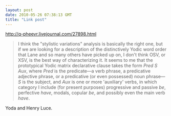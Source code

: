 ```yaml
---
layout: post
date: 2010-05-26 07:38:13 GMT
title: "Link post"
---
```

<http://q-pheevr.livejournal.com/27898.html>

> I think the "stylistic variations" analysis is basically the right one, but if we are looking for a description of the distinctively Yodic word order that Lane and so many others have picked up on, I don't think OSV, or XSV, is the best way of characterizing it. It seems to me that the prototypical Yodic matrix declarative clause takes the form *Pred S Aux*, where *Pred* is the predicate—a verb phrase, a predicative adjective phrase, or a predicative (or even possessed) noun phrase—*S* is the subject, and *Aux*  is one or more 'auxiliary' verbs, in which category I include (for present purposes) progressive and passive _be_, perfective _have_,  modals, copular _be_, and possibly even the main verb _have_.

Yoda and Henry Luce.
